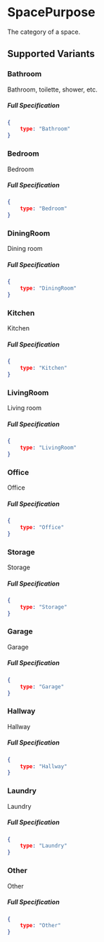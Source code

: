 # SpacePurpose

The category of a space.


 ## Supported Variants

###  Bathroom

Bathroom, toilette, shower, etc.



##### Full Specification
```json
{
	type: "Bathroom"
}
```


###  Bedroom

Bedroom



##### Full Specification
```json
{
	type: "Bedroom"
}
```


###  DiningRoom

Dining room



##### Full Specification
```json
{
	type: "DiningRoom"
}
```


###  Kitchen

Kitchen



##### Full Specification
```json
{
	type: "Kitchen"
}
```


###  LivingRoom

Living room



##### Full Specification
```json
{
	type: "LivingRoom"
}
```


###  Office

Office



##### Full Specification
```json
{
	type: "Office"
}
```


###  Storage

Storage



##### Full Specification
```json
{
	type: "Storage"
}
```


###  Garage

Garage



##### Full Specification
```json
{
	type: "Garage"
}
```


###  Hallway

Hallway



##### Full Specification
```json
{
	type: "Hallway"
}
```


###  Laundry

Laundry



##### Full Specification
```json
{
	type: "Laundry"
}
```


###  Other

Other



##### Full Specification
```json
{
	type: "Other"
}
```


